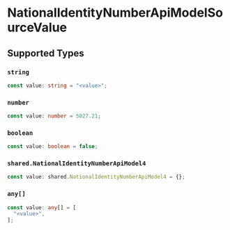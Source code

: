 # NationalIdentityNumberApiModelSourceValue


## Supported Types

### `string`

```typescript
const value: string = "<value>";
```

### `number`

```typescript
const value: number = 5027.21;
```

### `boolean`

```typescript
const value: boolean = false;
```

### `shared.NationalIdentityNumberApiModel4`

```typescript
const value: shared.NationalIdentityNumberApiModel4 = {};
```

### `any[]`

```typescript
const value: any[] = [
  "<value>",
];
```

